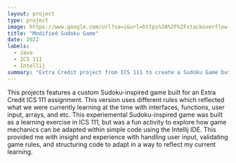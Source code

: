 ```yaml
---
layout: project
type: project
image: https://www.google.com/url?sa=i&url=https%3A%2F%2Fstackoverflow.com%2Fquestions%2F72159405%2Fhow-to-print-sudoku-board-using-python-class&psig=AOvVaw2w3VXLSb7-SJzRjGpsfQcW&ust=1757688017331000&source=images&cd=vfe&opi=89978449&ved=0CBYQjRxqFwoTCODd0KX40I8DFQAAAAAdAAAAABAE
title: "Modified Sudoku Game"
date: 2022
labels:
  - Java
  - ICS 111
  - Intellij
summary: "Extra Credit project from ICS 111 to create a Sudoku Game but with modified rules, showcasing what we had learned so far."
---
```


This projects features a custom Sudoku-inspired game built for an Extra Credit ICS 111 assignment. This version uses different rules which reflected what we were currently learning at the time with interfaces, functions, user input, arrays, and etc. This experiemental Sudoku-inspired game was built as a learning exercise in ICS 111, but was a fun activity to explore how game mechanics can be adapted within simple code using the Intellij IDE. 
This provided me with insight and experience with handling user input, validating game rules, and structuring code to adapt in a way to reflect my current learning.
